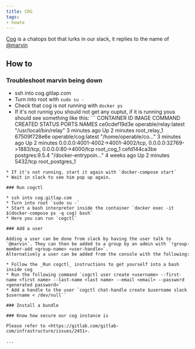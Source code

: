 ```yaml
---
title: COG
tags:
- howto
---
```



[Cog](https://github.com/operable/cog/) is a chatops bot that lurks in our slack, it replies to the name of [@marvin](https://en.wikipedia.org/wiki/Marvin_\(character\))

## How to

### Troubleshoot marvin being down

* ssh into cog.gitlap.com
* Turn into root with `sudo su -`
* Check that cog is not running with `docker ps`
* If it's not runnig you should not get any ouptut, if it is running yous should see something like this: ```
CONTAINER ID        IMAGE                   COMMAND                  CREATED             STATUS              PORTS                                                                             NAMES
ce0cdef19d3e        operable/relay:latest   "/usr/local/bin/relay"   3 minutes ago       Up 2 minutes                                                                                          root_relay_1
67509f728e6e        operable/cog:latest     "/home/operable/co..."   3 minutes ago       Up 2 minutes        0.0.0.0:4001-4002->4001-4002/tcp, 0.0.0.0:32769->1883/tcp, 0.0.0.0:80->4000/tcp   root_cog_1
cefd144ca3be        postgres:9.5.4          "/docker-entrypoin..."   4 weeks ago         Up 2 minutes        5432/tcp                                                                          root_postgres_1
```
* If it's not running, start it again with `docker-compose start`
* Wait in slack to see him pop up again.

### Run cogctl

* ssh into cog.gitlap.com
* Turn into root `sudo su -`
* Start a bash interpreter inside the container `docker exec -it $(docker-compose ps -q cog) bash`
* Here you can run `cogctl`

### Add a user

Adding a user can be done from slack by having the user talk to `@marvin`. They can then be added to a group by an admin with `!group-member-add <group-name> <user-handle>`.
Alternatively a user can be added from the console with the following:

* Follow the _Run cogctl_ instructions to get yourself into a bash inside cog
* Run the following command `cogctl user create <username> --first-name <first name> --last-name <last name> --email <email> --password <generated password>`
* Add a handle to the user `cogctl chat-handle create $username slack $username < /dev/null``

### Install a bundle

### Know how secure our cog instance is

Please refer to <https://gitlab.com/gitlab-com/infrastructure/issues/2451>.

...

